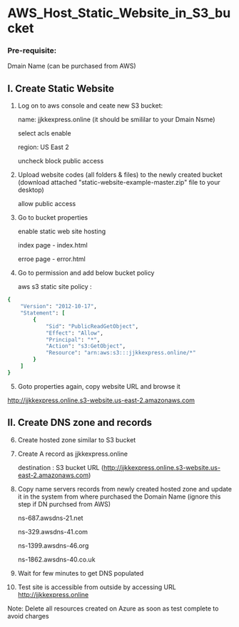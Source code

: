 # AWS_Host_Static_Website_in_S3_bucket

### Pre-requisite:

Dmain Name (can be purchased from AWS)


## I. Create Static Website

1) Log on to aws console and ceate new S3 bucket:

   name: jjkkexpress.online (it should be smililar to your Dmain Nsme)

   select acls enable

   region: US East 2

   uncheck block public access


2) Upload website codes (all folders & files) to the newly created bucket (download attached "static-website-example-master.zip" file to your desktop)

   allow public access
   
3) Go to bucket properties 

   enable static web site hosting
   
   index page - index.html
   
   erroe page - error.html

4) Go to permission and add below bucket policy

   aws s3 static site policy :
   
```ruby
{
    "Version": "2012-10-17",
    "Statement": [
        {
            "Sid": "PublicReadGetObject",
            "Effect": "Allow",
            "Principal": "*",
            "Action": "s3:GetObject",
            "Resource": "arn:aws:s3:::jjkkexpress.online/*"
        }
    ]
}
```

5) Goto properties again, copy website URL and browse it

http://jjkkexpress.online.s3-website.us-east-2.amazonaws.com


## II. Create DNS zone and records

6) Create hosted zone similar to S3 bucket

7) Create A record as jjkkexpress.online

   destination : S3 bucket URL (http://jjkkexpress.online.s3-website.us-east-2.amazonaws.com)

8) Copy name servers records from newly created hosted zone and update it in the system from where purchased the Domain Name (ignore this step if DN purchsed from AWS)

   ns-687.awsdns-21.net

   ns-329.awsdns-41.com

   ns-1399.awsdns-46.org
 
   ns-1862.awsdns-40.co.uk


9) Wait for few minutes to get DNS populated

10) Test site is accessible from outside by accessing URL http://jjkkexpress.online


Note: Delete all resources created on Azure as soon as test complete to avoid charges
